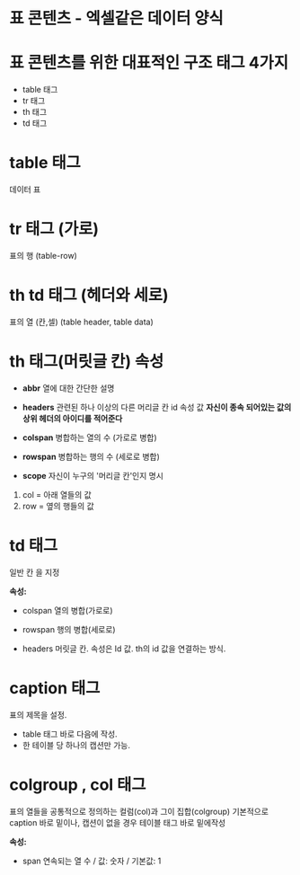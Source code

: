 # 표 콘텐츠 - 엑셀같은 데이터 양식


# 표 콘텐츠를 위한 대표적인 구조 태그 4가지
- table 태그
- tr 태그
- th 태그
- td 태그

# table 태그
데이터 표

# tr 태그 (가로)
표의 행 (table-row)

# th td 태그 (헤더와 세로)
표의 열  (칸,셀) (table header, table data)


# th 태그(머릿글 칸) 속성

- <strong>abbr</strong>
열에 대한 간단한 설명

- <strong>headers</strong>
관련된 하나 이상의 다른 머리글 칸 id 속성 값
<strong>자신이 종속 되어있는 값의 상위 헤더의 아이디를 적어준다</strong> 
- <strong>colspan</strong>
병합하는 열의 수 (가로로 병합)

- <strong>rowspan</strong>
병합하는 행의 수 (세로로 병합)

- <strong>scope</strong>
자신이 누구의 '머리글 칸'인지 명시
1. col = 아래 열들의 값
2. row = 옆의 행들의 값



# td 태그
일반 칸 을 지정

<strong>속성:</strong>

- colspan
열의 병합(가로로)

- rowspan
행의 병합(세로로)

- headers
머릿글 칸. 속성은 Id 값. th의 id 값을 연결하는 방식.


# caption 태그
표의 제목을 설정.

- table 태그 바로 다음에 작성.
- 한 테이블 당 하나의 캡션만 가능.



# colgroup , col 태그
표의 열들을 공통적으로 정의하는 컬럼(col)과 그이 집합(colgroup)
기본적으로 caption 바로 밑이나, 캡션이 없을 경우 테이블 태그 바로 밑에작성

<strong>속성:</strong>

- span 연속되는 열 수 / 값: 숫자 / 기본값: 1

